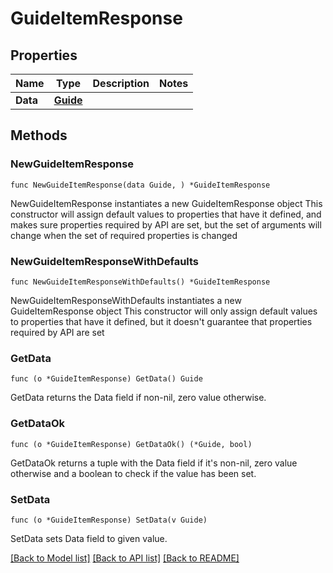 # GuideItemResponse

## Properties

Name | Type | Description | Notes
------------ | ------------- | ------------- | -------------
**Data** | [**Guide**](Guide.md) |  | 

## Methods

### NewGuideItemResponse

`func NewGuideItemResponse(data Guide, ) *GuideItemResponse`

NewGuideItemResponse instantiates a new GuideItemResponse object
This constructor will assign default values to properties that have it defined,
and makes sure properties required by API are set, but the set of arguments
will change when the set of required properties is changed

### NewGuideItemResponseWithDefaults

`func NewGuideItemResponseWithDefaults() *GuideItemResponse`

NewGuideItemResponseWithDefaults instantiates a new GuideItemResponse object
This constructor will only assign default values to properties that have it defined,
but it doesn't guarantee that properties required by API are set

### GetData

`func (o *GuideItemResponse) GetData() Guide`

GetData returns the Data field if non-nil, zero value otherwise.

### GetDataOk

`func (o *GuideItemResponse) GetDataOk() (*Guide, bool)`

GetDataOk returns a tuple with the Data field if it's non-nil, zero value otherwise
and a boolean to check if the value has been set.

### SetData

`func (o *GuideItemResponse) SetData(v Guide)`

SetData sets Data field to given value.



[[Back to Model list]](../README.md#documentation-for-models) [[Back to API list]](../README.md#documentation-for-api-endpoints) [[Back to README]](../README.md)


